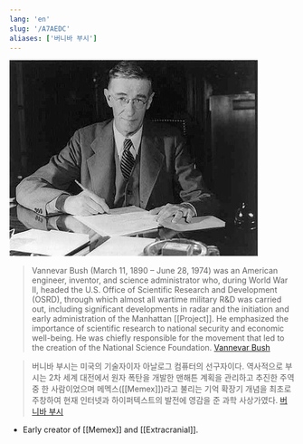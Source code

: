 ```yaml
---
lang: 'en'
slug: '/A7AEDC'
aliases: ['버니바 부시']
---
```


![Vannevar Bush](../assets/87640C.png)

> Vannevar Bush (March 11, 1890 – June 28, 1974) was an American engineer, inventor, and science administrator who, during World War II, headed the U.S. Office of Scientific Research and Development (OSRD), through which almost all wartime military R&D was carried out, including significant developments in radar and the initiation and early administration of the Manhattan [[Project]]. He emphasized the importance of scientific research to national security and economic well-being. He was chiefly responsible for the movement that led to the creation of the National Science Foundation. [Vannevar Bush](https://en.wikipedia.org/wiki/Vannevar_Bush)

> 버니바 부시는 미국의 기술자이자 아날로그 컴퓨터의 선구자이다. 역사적으로 부시는 2차 세계 대전에서 원자 폭탄을 개발한 맨해튼 계획을 관리하고 추진한 주역 중 한 사람이었으며 메멕스([[Memex]])라고 불리는 기억 확장기 개념을 최초로 주창하여 현재 인터넷과 하이퍼텍스트의 발전에 영감을 준 과학 사상가였다. [버니바 부시](https://ko.wikipedia.org/wiki/%EB%B2%84%EB%8B%88%EB%B0%94_%EB%B6%80%EC%8B%9C)

- Early creator of [[Memex]] and [[Extracranial]].
